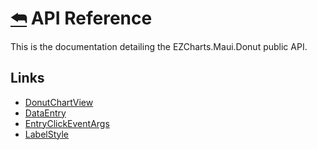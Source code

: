 ﻿# [⮪](../README.md) API Reference
This is the documentation detailing the EZCharts.Maui.Donut public API.

## Links
- [DonutChartView](DonutChartView.md)
- [DataEntry](DataEntry.md)
- [EntryClickEventArgs](EntryClickEventArgs.md)
- [LabelStyle](LabelStyle.md)